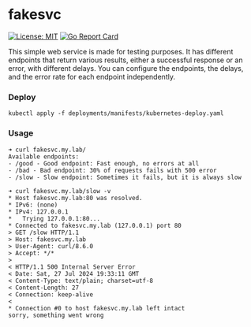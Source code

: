 # fakesvc

[![License: MIT](https://img.shields.io/badge/License-MIT%202.0-blue.svg)](https://github.com/sergkondr/fake-web-service/blob/main/LICENSE)
[![Go Report Card](https://goreportcard.com/badge/github.com/sergkondr/fake-web-service)](https://goreportcard.com/report/github.com/sergkondr/fake-web-service)

This simple web service is made for testing purposes. 
It has different endpoints that return various results, either a successful response or an error, 
with different delays. You can configure the endpoints, the delays, and the error rate for each endpoint independently.  


### Deploy

```
kubectl apply -f deployments/manifests/kubernetes-deploy.yaml
```

### Usage

```shell
➜ curl fakesvc.my.lab/
Available endpoints:
- /good - Good endpoint: Fast enough, no errors at all
- /bad - Bad endpoint: 30% of requests fails with 500 error
- /slow - Slow endpoint: Sometimes it fails, but it is always slow

➜ curl fakesvc.my.lab/slow -v
* Host fakesvc.my.lab:80 was resolved.
* IPv6: (none)
* IPv4: 127.0.0.1
*   Trying 127.0.0.1:80...
* Connected to fakesvc.my.lab (127.0.0.1) port 80
> GET /slow HTTP/1.1
> Host: fakesvc.my.lab
> User-Agent: curl/8.6.0
> Accept: */*
>
< HTTP/1.1 500 Internal Server Error
< Date: Sat, 27 Jul 2024 19:33:11 GMT
< Content-Type: text/plain; charset=utf-8
< Content-Length: 27
< Connection: keep-alive
<
* Connection #0 to host fakesvc.my.lab left intact
sorry, something went wrong

```
